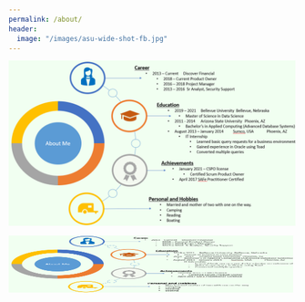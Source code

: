 ```yaml
---
permalink: /about/
header:
  image: "/images/asu-wide-shot-fb.jpg"
---
```


![chart](/images/aboutMePic.PNG)

<img src="/images/aboutMePic.PNG" width="500" height="100" />
